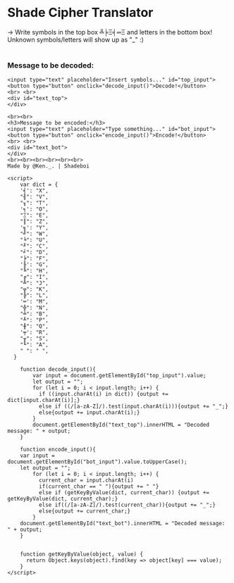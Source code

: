 <body>
<br><br><br><br>
<h1>Shade Cipher Translator</h1>

-> Write symbols in the top box ╩╞Ξ╡═Ξ and letters in the bottom box! Unknown symbols/letters will show up as "_" :)
<br><br>
<h3>Message to be decoded:</h3>
    
    <input type="text" placeholder="Insert symbols..." id="top_input">
    <button type="button" onclick="decode_input()">Decode!</button>
    <br> <br>
    <div id="text_top">
    </div>
    
    <br><br>
    <h3>Message to be encoded:</h3>
    <input type="text" placeholder="Type something..." id="bot_input">
    <button type="button" onclick="encode_input()">Encode!</button>
    <br> <br>
    <div id="text_bot">
    </div>
    <br><br><br><br><br><br>
    Made by @Ken._. | Shadeboi
 
    <script>
        var dict = {
        '╡': "X", 
        "╢": "V", 
        "╖": "T", 
        '╕': "O", 
        "Ξ": "E",
        "║": "Z", 
        '╗': "Y", 
        "╝": "W", 
        "╘": "U", 
        "╜": "C", 
        "╛": "D", 
        "╞": "F", 
        '╟': "G", 
        "╚": "H", 
        "╔": "I", 
        "╩": "J", 
        "╦": "K", 
        "╠": "L", 
        '═': "M", 
        "╬": "N", 
        "╧": "B", 
        "╨": "P", 
        "╫": "Q", 
        '╤': "R", 
        "╥": "S", 
        "╙": "A", 
        " ": " ",
      }
      
        function decode_input(){
            var input = document.getElementById("top_input").value;
            let output = "";
            for (let i = 0; i < input.length; i++) {                                                              
              if ((input.charAt(i) in dict)) {output += dict[input.charAt(i)];} 
              else if ((/[a-zA-Z]/).test(input.charAt(i))){output += "_";}
              else{output += input.charAt(i);}                               
            }
            document.getElementById("text_top").innerHTML = "Decoded message: " + output;
        }
        
        function encode_input(){
        var input = document.getElementById("bot_input").value.toUpperCase();                                     
        let output = "";
            for (let i = 0; i < input.length; i++) {
              current_char = input.charAt(i)
              if(current_char == " "){output += " "}
              else if (getKeyByValue(dict, current_char)) {output += getKeyByValue(dict, current_char);} 
              else if((/[a-zA-Z]/).test(current_char)){output += "_";} 
              else{output += current_char;}
            }
        document.getElementById("text_bot").innerHTML = "Decoded message: " + output;
        }
        
                                             
        function getKeyByValue(object, value) {
          return Object.keys(object).find(key => object[key] === value);
        }
    </script> 
  </body>  


